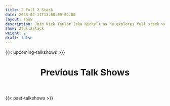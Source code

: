 ```yaml
---
title: 2 Full 2 Stack
date: 2023-02-11T13:00:00-04:00
layout: show
description: Join Nick Taylor (aka NickyT) as he explores full stack web development fundamentals and frameworks in this live coding show.
show: 2full2stack
weight: 2
draft: false
---
```


{{< upcoming-talkshows >}}

  <div class="mb-20">
    <header class="container px-6 pt-5 mx-auto">
      <h1 class="mb-2 text-5xl font-bold">Previous Talk Shows</h1>
    </header>
  </div>
{{< past-talkshows >}}